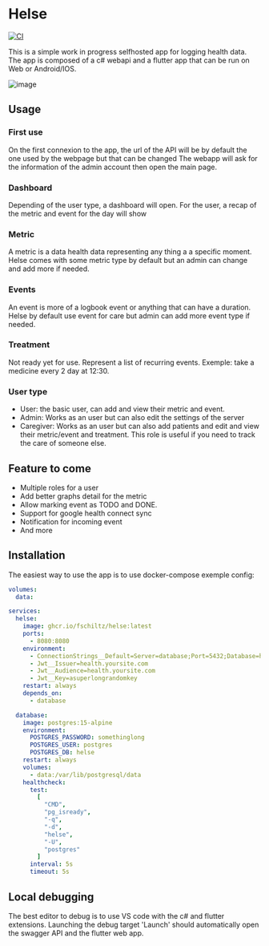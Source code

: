 # Helse

[![CI](https://github.com/FSchiltz/Helse/actions/workflows/ci.yml/badge.svg?branch=main)](https://github.com/FSchiltz/Helse/actions/workflows/ci.yml)

This is a simple work in progress selfhosted app for logging health data.
The app is composed of a c# webapi and a flutter app that can be run on Web or Android/IOS.

![image](https://github.com/FSchiltz/Helse/assets/1764553/d4f3741d-fedd-4963-b1e7-eb207f9256ef)


## Usage

### First use

On the first connexion to the app, the url of the API will be by default the one used by the webpage but that can be changed
The webapp will ask for the information of the admin account then open the main page.

### Dashboard

Depending of the user type, a dashboard will open.
For the user, a recap of the metric and event for the day will show

### Metric

A metric is a data health data representing any thing a a specific moment.
Helse comes with some metric type by default but an admin can change and add more if needed.

### Events

An event is more of a logbook event or anything that can have a duration.
Helse by default use event for care but admin can add more event type if needed.

### Treatment

Not ready yet for use.
Represent a list of recurring events. Exemple: take a medicine every 2 day at 12:30.

### User type

- User: the basic user, can add and view their metric and event.
- Admin: Works as an user but can also edit the settings of the server
- Caregiver: Works as an user but can also add patients and edit and view their metric/event and treatment.
    This role is useful if you need to track the care of someone else.

## Feature to come

- Multiple roles for a user
- Add better graphs detail for the metric
- Allow marking event as TODO and DONE.
- Support for google health connect sync
- Notification for incoming event
- And more

## Installation

The easiest way to use the app is to use docker-compose
exemple config:

``` yaml
volumes:
  data:

services:
  helse:
    image: ghcr.io/fschiltz/helse:latest
    ports:
      - 8080:8080
    environment:
      - ConnectionStrings__Default=Server=database;Port=5432;Database=helse;User Id=postgres;Password=somethinglong
      - Jwt__Issuer=health.yoursite.com
      - Jwt__Audience=health.yoursite.com
      - Jwt__Key=asuperlongrandomkey
    restart: always
    depends_on:
      - database

  database:
    image: postgres:15-alpine
    environment:
      POSTGRES_PASSWORD: somethinglong
      POSTGRES_USER: postgres
      POSTGRES_DB: helse
    restart: always
    volumes:
      - data:/var/lib/postgresql/data
    healthcheck:
      test:
        [
          "CMD",
          "pg_isready",
          "-q",
          "-d",
          "helse",
          "-U",
          "postgres"
        ]
      interval: 5s
      timeout: 5s

```

## Local debugging

The best editor to debug is to use VS code with the c# and flutter extensions.
Launching the debug target 'Launch' should automatically open the swagger API and the flutter web app.
